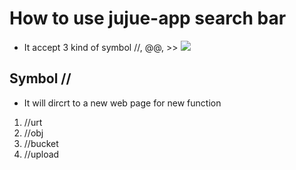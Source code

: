 # How to use jujue-app search bar
* It accept 3 kind of symbol //, @@, >>
![](https://i.imgur.com/e1xV56s.png)
## Symbol //
* It will dircrt to a new web page for new function
1. //urt
2. //obj
3. //bucket
4. //upload
